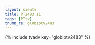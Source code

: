 ```yaml
--- 
layout: sieutv
title: PT2483 s1
tags: [PTtv]
thumb_re: globiptv2483
---
```

{% include tvadv key="globiptv2483" %} 
